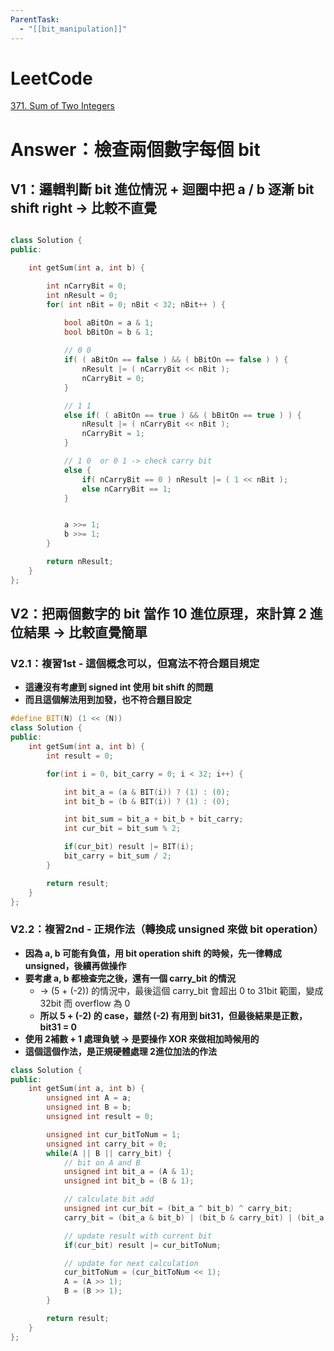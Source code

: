 ```yaml
---
ParentTask:
  - "[[bit_manipulation]]"
---
```


# LeetCode
[371. Sum of Two Integers](https://leetcode.com/problems/sum-of-two-integers/)

# Answer：檢查兩個數字每個 bit
## V1：邏輯判斷 bit 進位情況 + 迴圈中把 a / b 逐漸 bit shift right -> 比較不直覺
```Cpp

class Solution {
public:

    int getSum(int a, int b) {

		int nCarryBit = 0;
		int nResult = 0;
		for( int nBit = 0; nBit < 32; nBit++ ) {

			bool aBitOn = a & 1;
			bool bBitOn = b & 1;
			
			// 0 0
			if( ( aBitOn == false ) && ( bBitOn == false ) ) {
				nResult |= ( nCarryBit << nBit );
				nCarryBit = 0;
			}

			// 1 1
			else if( ( aBitOn == true ) && ( bBitOn == true ) ) {
				nResult |= ( nCarryBit << nBit );
				nCarryBit = 1;
			}

			// 1 0  or 0 1 -> check carry bit
			else {
				if( nCarryBit == 0 ) nResult |= ( 1 << nBit );
				else nCarryBit == 1;
			}


			a >>= 1;
			b >>= 1;
		}

		return nResult;
    }
};
```

## V2：把兩個數字的 bit 當作 10 進位原理，來計算 2 進位結果 -> 比較直覺簡單
### V2.1：複習1st - 這個概念可以，但寫法不符合題目規定
- **這邊沒有考慮到 signed int 使用 bit shift 的問題**
- **而且這個解法用到加發，也不符合題目設定**
```Cpp
#define BIT(N) (1 << (N))
class Solution {
public:
    int getSum(int a, int b) {
        int result = 0;

        for(int i = 0, bit_carry = 0; i < 32; i++) {

            int bit_a = (a & BIT(i)) ? (1) : (0);
            int bit_b = (b & BIT(i)) ? (1) : (0);

            int bit_sum = bit_a + bit_b + bit_carry;
            int cur_bit = bit_sum % 2;

            if(cur_bit) result |= BIT(i);
            bit_carry = bit_sum / 2;
        }

        return result;
    }
};
```


### V2.2：複習2nd - 正規作法（轉換成 unsigned 來做 bit operation）
- **因為 a, b 可能有負值，用 bit operation shift 的時候，先一律轉成 unsigned，後續再做操作**
- **要考慮 a, b 都檢查完之後，還有一個 carry_bit 的情況**
	- -> (5 + (-2)) 的情況中，最後這個 carry_bit 會超出 0 to 31bit 範圍，變成 32bit 而 overflow 為 0
	- **所以 5 + (-2) 的 case，雖然 (-2) 有用到 bit31，但最後結果是正數，bit31 = 0**
- **使用 2補數 + 1 處理負號 -> 是要操作 XOR 來做相加時候用的**
- **這個這個作法，是正規硬體處理 2進位加法的作法**
```Cpp
class Solution {
public:
    int getSum(int a, int b) {
        unsigned int A = a;
        unsigned int B = b;
        unsigned int result = 0;

        unsigned int cur_bitToNum = 1;
        unsigned int carry_bit = 0;
        while(A || B || carry_bit) {
            // bit on A and B
            unsigned int bit_a = (A & 1);
            unsigned int bit_b = (B & 1);

            // calculate bit add
            unsigned int cur_bit = (bit_a ^ bit_b) ^ carry_bit;
            carry_bit = (bit_a & bit_b) | (bit_b & carry_bit) | (bit_a & carry_bit);

            // update result with current bit
            if(cur_bit) result |= cur_bitToNum;

            // update for next calculation
            cur_bitToNum = (cur_bitToNum << 1);
            A = (A >> 1);
            B = (B >> 1);
        }

        return result;
    }
};
```